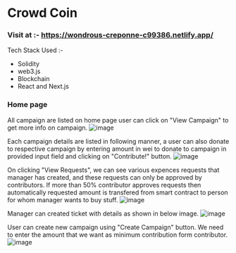 # Crowd Coin 

### Visit at :- https://wondrous-creponne-c99386.netlify.app/

Tech Stack Used :-
- Solidity
- web3.js
- Blockchain
- React and Next.js

### Home page
All campaign are listed on home page user can click on "View Campaign" to get more info on campaign. 
![image](https://user-images.githubusercontent.com/86155751/226811617-33a8bc78-0ddb-4437-9a9e-a93ff4193ffb.png)

Each campaign details are listed in following manner, a user can also donate to respective campaign by entering amount in wei to donate to campaign in provided input field and clicking on "Contribute!" button.
![image](https://user-images.githubusercontent.com/86155751/226812238-635247d2-1d6b-481f-a3ff-e9427da3b1e5.png)

On clicking "View Requests", we can see various expences requests that manager has created, and these requests can only be approved by contributors. If more than 50% contributor approves requests then automatically requested amount is transfered from smart contract to person for whom manager wants to buy stuff.
![image](https://user-images.githubusercontent.com/86155751/226813993-b742ba90-4b71-4af6-84a4-ef71503a94fa.png)

Manager can created ticket with details as shown in below image.
![image](https://user-images.githubusercontent.com/86155751/226814092-3737e8bd-2c24-4c6d-9b79-d9611c834e0c.png)

User can create new campaign using "Create Campaign" button. We need to enter the amount that we want as minimum contribution form contributor.
![image](https://user-images.githubusercontent.com/86155751/226812669-78bc7788-fb7d-4513-b1ed-8bf5c4f248fd.png)
